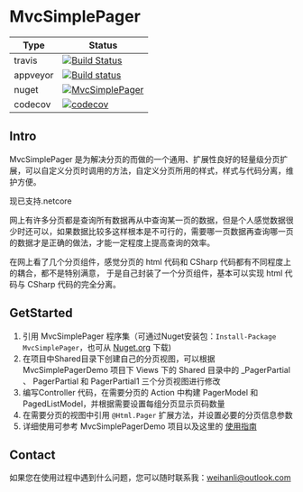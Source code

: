 # MvcSimplePager

 Type  | Status 
------ | ------------ 
travis | [![Build Status](https://travis-ci.org/WeihanLi/MvcSimplePager.svg?branch=master)](https://travis-ci.org/WeihanLi/MvcSimplePager) | 
appveyor | [![Build status](https://ci.appveyor.com/api/projects/status/f3oagcolf02ttyfe?svg=true)](https://ci.appveyor.com/project/WeihanLi/mvcsimplepager) |
nuget | [![MvcSimplePager](https://img.shields.io/nuget/v/mvcsimplepager.svg)](http://www.nuget.org/packages/MvcSimplePager/) |
codecov | [![codecov](https://codecov.io/gh/WeihanLi/MvcSimplePager/branch/master/graph/badge.svg)](https://codecov.io/gh/WeihanLi/MvcSimplePager) |

## Intro
MvcSimplePager 是为解决分页的而做的一个通用、扩展性良好的轻量级分页扩展，可以自定义分页时调用的方法，自定义分页所用的样式，样式与代码分离，维护方便。

现已支持.netcore

网上有许多分页都是查询所有数据再从中查询某一页的数据，但是个人感觉数据很少时还可以，如果数据比较多这样根本是不可行的，需要哪一页数据再查询哪一页的数据才是正确的做法，才能一定程度上提高查询的效率。

在网上看了几个分页组件，感觉分页的 html 代码和 CSharp 代码都有不同程度上的耦合，都不是特别满意， 于是自己封装了一个分页组件，基本可以实现 html 代码与 CSharp 代码的完全分离。

## GetStarted
1. 引用 MvcSimplePager 程序集（可通过Nuget安装包：`Install-Package MvcSimplePager`，也可从 [Nuget.org](http://www.nuget.org/packages/MvcSimplePager/) 下载)
2. 在项目中Shared目录下创建自己的分页视图，可以根据 MvcSimplePagerDemo 项目下 Views 下的 Shared 目录中的 _PagerPartial 、 PagerPartial 和 PagerPartial1 三个分页视图进行修改
3. 编写Controller 代码，在需要分页的 Action 中构建 PagerModel 和 PagedListModel，并根据需要设置每组分页显示页码数量
4. 在需要分页的视图中引用 `@Html.Pager` 扩展方法，并设置必要的分页信息参数
5. 详细使用可参考 MvcSimplePagerDemo 项目以及这里的 [使用指南](http://www.cnblogs.com/weihanli/p/mvcSimplePager.html#pagerInUse)

## Contact
如果您在使用过程中遇到什么问题，您可以随时联系我：<weihanli@outlook.com>